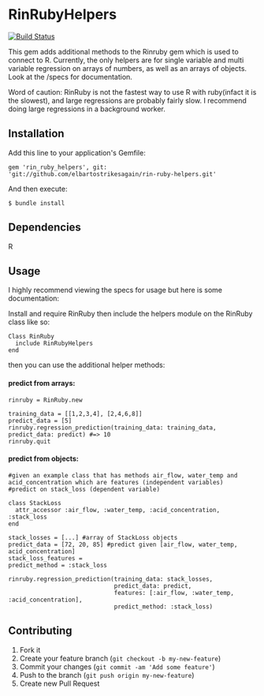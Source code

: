 # RinRubyHelpers
[![Build Status](https://travis-ci.org/elbartostrikesagain/rin-ruby-helpers.svg?branch=master)](https://travis-ci.org/elbartostrikesagain/rin-ruby-helpers)

This gem adds additional methods to the Rinruby gem which is used to connect to R. Currently, the only helpers are for single variable and multi variable regression on arrays of numbers, as well as an arrays of objects. Look at the /specs for documentation.

Word of caution: RinRuby is not the fastest way to use R with ruby(infact it is the slowest), and large regressions are probably fairly slow. I recommend doing large regressions in a background worker.

## Installation

Add this line to your application's Gemfile:

    gem 'rin_ruby_helpers', git: 'git://github.com/elbartostrikesagain/rin-ruby-helpers.git'

And then execute:

    $ bundle install

## Dependencies
R

## Usage

I highly recommend viewing the specs for usage but here is some documentation:


Install and require RinRuby then include the helpers module on the RinRuby class like so:

```
Class RinRuby
  include RinRubyHelpers
end
```

then you can use the additional helper methods:

#### predict from arrays:
```
rinruby = RinRuby.new

training_data = [[1,2,3,4], [2,4,6,8]]
predict_data = [5]
rinruby.regression_prediction(training_data: training_data, predict_data: predict) #=> 10
rinruby.quit
```

#### predict from objects:
```
#given an example class that has methods air_flow, water_temp and acid_concentration which are features (independent variables)
#predict on stack_loss (dependent variable)

class StackLoss
  attr_accessor :air_flow, :water_temp, :acid_concentration, :stack_loss
end

stack_losses = [...] #array of StackLoss objects
predict_data = [72, 20, 85] #predict given [air_flow, water_temp, acid_concentration]
stack_loss_features =
predict_method = :stack_loss

rinruby.regression_prediction(training_data: stack_losses,
                              predict_data: predict,
                              features: [:air_flow, :water_temp, :acid_concentration],
                              predict_method: :stack_loss)
```

## Contributing

1. Fork it
2. Create your feature branch (`git checkout -b my-new-feature`)
3. Commit your changes (`git commit -am 'Add some feature'`)
4. Push to the branch (`git push origin my-new-feature`)
5. Create new Pull Request
